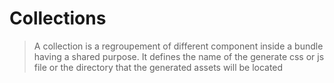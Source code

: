 # Collections
> A collection is a regroupement of different component inside a bundle having a shared purpose. It defines the name of the generate css or js file or the directory that the generated assets will be located

